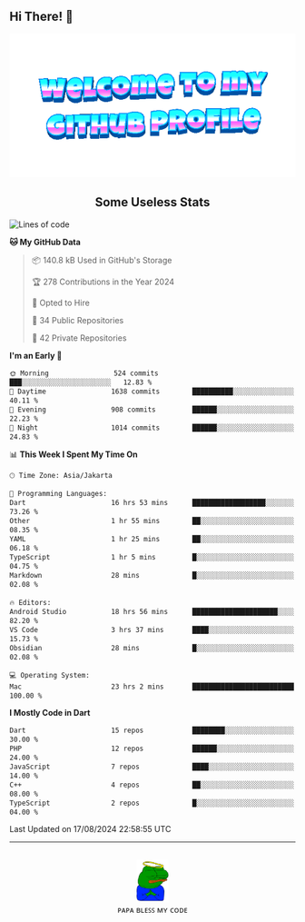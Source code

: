## Hi There! 👋

<div align="center">
	<img src="https://raw.githubusercontent.com/deogw/deogw/main/assets/welkom.gif" alt="welkom to my github profile">
	<br>
</div>
<h2 style="text-align:center">Some Useless Stats</h3>

<!--START_SECTION:waka-->
![Lines of code](https://img.shields.io/badge/From%20Hello%20World%20I%27ve%20Written-11.5%20million%20lines%20of%20code-blue)

**🐱 My GitHub Data** 

> 📦 140.8 kB Used in GitHub's Storage 
 > 
> 🏆 278 Contributions in the Year 2024
 > 
> 💼 Opted to Hire
 > 
> 📜 34 Public Repositories 
 > 
> 🔑 42 Private Repositories 
 > 
**I'm an Early 🐤** 

```text
🌞 Morning                524 commits         ███░░░░░░░░░░░░░░░░░░░░░░   12.83 % 
🌆 Daytime                1638 commits        ██████████░░░░░░░░░░░░░░░   40.11 % 
🌃 Evening                908 commits         ██████░░░░░░░░░░░░░░░░░░░   22.23 % 
🌙 Night                  1014 commits        ██████░░░░░░░░░░░░░░░░░░░   24.83 % 
```


📊 **This Week I Spent My Time On** 

```text
🕑︎ Time Zone: Asia/Jakarta

💬 Programming Languages: 
Dart                     16 hrs 53 mins      ██████████████████░░░░░░░   73.26 % 
Other                    1 hr 55 mins        ██░░░░░░░░░░░░░░░░░░░░░░░   08.35 % 
YAML                     1 hr 25 mins        ██░░░░░░░░░░░░░░░░░░░░░░░   06.18 % 
TypeScript               1 hr 5 mins         █░░░░░░░░░░░░░░░░░░░░░░░░   04.75 % 
Markdown                 28 mins             █░░░░░░░░░░░░░░░░░░░░░░░░   02.08 % 

🔥 Editors: 
Android Studio           18 hrs 56 mins      █████████████████████░░░░   82.20 % 
VS Code                  3 hrs 37 mins       ████░░░░░░░░░░░░░░░░░░░░░   15.73 % 
Obsidian                 28 mins             █░░░░░░░░░░░░░░░░░░░░░░░░   02.08 % 

💻 Operating System: 
Mac                      23 hrs 2 mins       █████████████████████████   100.00 % 
```

**I Mostly Code in Dart** 

```text
Dart                     15 repos            ████████░░░░░░░░░░░░░░░░░   30.00 % 
PHP                      12 repos            ██████░░░░░░░░░░░░░░░░░░░   24.00 % 
JavaScript               7 repos             ████░░░░░░░░░░░░░░░░░░░░░   14.00 % 
C++                      4 repos             ██░░░░░░░░░░░░░░░░░░░░░░░   08.00 % 
TypeScript               2 repos             █░░░░░░░░░░░░░░░░░░░░░░░░   04.00 % 
```




 Last Updated on 17/08/2024 22:58:55 UTC
<!--END_SECTION:waka-->
---
<div align="center">
    <br>
    <a href="https://bit.ly/3A2g5zU">
        <img src="https://raw.githubusercontent.com/deogw/deogw/main/assets/papabless.png"
            alt="welkom to my github profile" height="75px">
    </a>
    <br>
ᴘᴀᴘᴀ ʙʟᴇꜱꜱ ᴍʏ ᴄᴏᴅᴇ
</div>
